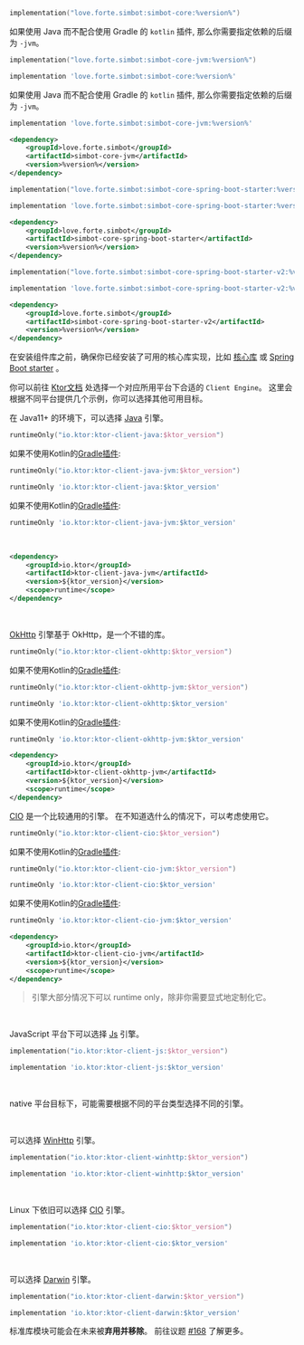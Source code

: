 <tabs id="simbot-core-build" group="build">
<tab title="Gradle(Kotlin DSL)" group-key="kts">

```Kotlin
implementation("love.forte.simbot:simbot-core:%version%")
```

如果使用 Java 而不配合使用 Gradle 的 `kotlin` 插件, 那么你需要指定依赖的后缀为 `-jvm`。

```Kotlin
implementation("love.forte.simbot:simbot-core-jvm:%version%")
```

</tab>
<tab title="Gradle(Groovy)" group-key="groovy">

```Groovy
implementation 'love.forte.simbot:simbot-core:%version%'
```

如果使用 Java 而不配合使用 Gradle 的 `kotlin` 插件, 那么你需要指定依赖的后缀为 `-jvm`。

```Groovy
implementation 'love.forte.simbot:simbot-core-jvm:%version%'
```

</tab>
<tab title="Maven" group-key="maven">

```xml
<dependency>
    <groupId>love.forte.simbot</groupId>
    <artifactId>simbot-core-jvm</artifactId>
    <version>%version%</version>
</dependency>
```

</tab>
</tabs>
<tabs id="simbot-spring-3-build" group="build">
<tab title="Gradle(Kotlin DSL)" group-key="kts">

```Kotlin
implementation("love.forte.simbot:simbot-core-spring-boot-starter:%version%")
```

</tab>
<tab title="Gradle(Groovy)" group-key="groovy">

```Groovy
implementation 'love.forte.simbot:simbot-core-spring-boot-starter:%version%'
```

</tab>
<tab title="Maven" group-key="maven">

```xml
<dependency>
    <groupId>love.forte.simbot</groupId>
    <artifactId>simbot-core-spring-boot-starter</artifactId>
    <version>%version%</version>
</dependency>
```

</tab>
</tabs>
<tabs id="simbot-spring-2-build" group="build">
<tab title="Gradle(Kotlin DSL)" group-key="kts">

```Kotlin
implementation("love.forte.simbot:simbot-core-spring-boot-starter-v2:%version%")
```

</tab>
<tab title="Gradle(Groovy)" group-key="groovy">

```Groovy
implementation 'love.forte.simbot:simbot-core-spring-boot-starter-v2:%version%'
```

</tab>
<tab title="Maven" group-key="maven">

```xml
<dependency>
    <groupId>love.forte.simbot</groupId>
    <artifactId>simbot-core-spring-boot-starter-v2</artifactId>
    <version>%version%</version>
</dependency>
```

</tab>
</tabs>





<snippet id="pre-component-install">
<note>
在安装组件库之前，确保你已经安装了可用的核心库实现，比如 
<a href="start-use-core.md">核心库</a>
或 
<a href="Spring-Boot.md">Spring Boot starter</a>
。
</note>
</snippet>

<snippet id="engine-choose">

你可以前往 [Ktor文档](https://ktor.io/docs/http-client-engines.html)
处选择一个对应所用平台下合适的 `Client Engine`。
这里会根据不同平台提供几个示例，你可以选择其他可用目标。

<tabs group="Platform">
<tab title="JVM" group-key="JVM">

<tabs>
<tab title="Java">

在 Java11+ 的环境下，可以选择 [Java](https://ktor.io/docs/http-client-engines.html#java) 引擎。

<tabs group="build">
<tab title="Gradle Kotlin DSL" group-key="kts">

```kotlin
runtimeOnly("io.ktor:ktor-client-java:$ktor_version")
```

如果不使用Kotlin的[Gradle插件](https://kotlinlang.org/docs/gradle-configure-project.html):

```kotlin
runtimeOnly("io.ktor:ktor-client-java-jvm:$ktor_version")
```

</tab>
<tab title="Gradle Groovy" group-key="groovy">

```groovy
runtimeOnly 'io.ktor:ktor-client-java:$ktor_version'
```

如果不使用Kotlin的[Gradle插件](https://kotlinlang.org/docs/gradle-configure-project.html):

```groovy
runtimeOnly 'io.ktor:ktor-client-java-jvm:$ktor_version'
```

<br />

</tab>
<tab title="Maven" group-key="maven">

```xml
<dependency>
    <groupId>io.ktor</groupId>
    <artifactId>ktor-client-java-jvm</artifactId>
    <version>${ktor_version}</version>
    <scope>runtime</scope>
</dependency>
```

<br />

</tab>
</tabs>

</tab>
<tab title="OkHttp">

[OkHttp](https://ktor.io/docs/client-engines.html#okhttp)
引擎基于 OkHttp，是一个不错的库。

<tabs group="build">
<tab title="Gradle Kotlin DSL" group-key="kts">

```kotlin
runtimeOnly("io.ktor:ktor-client-okhttp:$ktor_version")
```

如果不使用Kotlin的[Gradle插件](https://kotlinlang.org/docs/gradle-configure-project.html):

```kotlin
runtimeOnly("io.ktor:ktor-client-okhttp-jvm:$ktor_version")
```

</tab>
<tab title="Gradle Groovy" group-key="groovy">

```groovy
runtimeOnly 'io.ktor:ktor-client-okhttp:$ktor_version'
```

如果不使用Kotlin的[Gradle插件](https://kotlinlang.org/docs/gradle-configure-project.html):

```groovy
runtimeOnly 'io.ktor:ktor-client-okhttp-jvm:$ktor_version'
```

</tab>
<tab title="Maven" group-key="maven">

```xml
<dependency>
    <groupId>io.ktor</groupId>
    <artifactId>ktor-client-okhttp-jvm</artifactId>
    <version>${ktor_version}</version>
    <scope>runtime</scope>
</dependency>
```

</tab>
</tabs>

</tab>
<tab title="CIO">

[CIO](https://ktor.io/docs/http-client-engines.html#cio) 是一个比较通用的引擎。
在不知道选什么的情况下，可以考虑使用它。

<tabs group="build">
<tab title="Gradle Kotlin DSL" group-key="kts">

```kotlin
runtimeOnly("io.ktor:ktor-client-cio:$ktor_version")
```

如果不使用Kotlin的[Gradle插件](https://kotlinlang.org/docs/gradle-configure-project.html):

```kotlin
runtimeOnly("io.ktor:ktor-client-cio-jvm:$ktor_version")
```

</tab>
<tab title="Gradle Groovy" group-key="groovy">

```groovy
runtimeOnly 'io.ktor:ktor-client-cio:$ktor_version'
```


如果不使用Kotlin的[Gradle插件](https://kotlinlang.org/docs/gradle-configure-project.html):

```groovy
runtimeOnly 'io.ktor:ktor-client-cio-jvm:$ktor_version'
```

</tab>
<tab title="Maven" group-key="maven">

```xml
<dependency>
    <groupId>io.ktor</groupId>
    <artifactId>ktor-client-cio-jvm</artifactId>
    <version>${ktor_version}</version>
    <scope>runtime</scope>
</dependency>
```

</tab>
</tabs>

</tab>
</tabs>

> 引擎大部分情况下可以 runtime only，除非你需要显式地定制化它。

</tab>

<tab title="JavaScript" group-key="JS">
<br />

JavaScript 平台下可以选择 [Js](https://ktor.io/docs/http-client-engines.html#js) 引擎。

<tabs group="build">
<tab title="Gradle Kotlin DSL" group-key="kts">

```kotlin
implementation("io.ktor:ktor-client-js:$ktor_version")
```

</tab>
<tab title="Gradle Groovy" group-key="groovy">

```groovy
implementation 'io.ktor:ktor-client-js:$ktor_version'
```

</tab>
</tabs>

</tab>

<tab title="Native" group-key="Native">
<br />

native 平台目标下，可能需要根据不同的平台类型选择不同的引擎。

<tabs group="NativePlatform">
<tab title="Mingw">
<br />

可以选择 [WinHttp](https://ktor.io/docs/http-client-engines.html#winhttp) 引擎。

<tabs group="build">
<tab title="Gradle Kotlin DSL" group-key="kts">

```kotlin
implementation("io.ktor:ktor-client-winhttp:$ktor_version")
```

</tab>
<tab title="Gradle Groovy" group-key="groovy">

```groovy
implementation 'io.ktor:ktor-client-winhttp:$ktor_version'
```

</tab>
</tabs>

</tab>
<tab title="Linux">
<br />

Linux 下依旧可以选择 [CIO](https://ktor.io/docs/http-client-engines.html#cio) 引擎。

<tabs group="build">
<tab title="Gradle Kotlin DSL" group-key="kts">

```kotlin
implementation("io.ktor:ktor-client-cio:$ktor_version")
```

</tab>
<tab title="Gradle Groovy" group-key="groovy">

```groovy
implementation 'io.ktor:ktor-client-cio:$ktor_version'
```

</tab>
</tabs>

</tab>
<tab title="MacOS">
<br />

可以选择 [Darwin](https://ktor.io/docs/http-client-engines.html#darwin) 引擎。

<tabs group="build">
<tab title="Gradle Kotlin DSL" group-key="kts">

```kotlin
implementation("io.ktor:ktor-client-darwin:$ktor_version")
```

</tab>
<tab title="Gradle Groovy" group-key="groovy">

```groovy
implementation 'io.ktor:ktor-client-darwin:$ktor_version'
```

</tab>
</tabs>

</tab>
</tabs>

</tab>
</tabs>

</snippet>

<snippet id="qg-stdlib-will-be-removed">

<warning>

标准库模块可能会在未来被**弃用并移除**。
前往议题 [#168](https://github.com/simple-robot/simbot-component-qq-guild/issues/168) 了解更多。

</warning>

</snippet>
